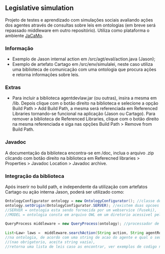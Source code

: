 ## Legislative simulation

Projeto de testes e aprendizado com simulações sociais avaliando ações dos agentes através de consultas sobre leis em ontologias (em breve será repassado middleware em outro repositório). Utiliza como plataforma o ambiente [JaCaMo](http://jacamo.sourceforge.net).


### Informação

- Exemplo de Jason internal action em /src/agt/eval/action.java (Jason);
- Exemplo de artefato Cartago em /src/env/simulalei, neste caso utiliza uma biblioteca de comunicação com uma ontologia que procura ações e retorna informações sobre leis. 

### Extras

- Para incluir a biblioteca agentdevlaw.jar (ou outras), insira a mesma em /lib. Depois clique com o botão direito na biblioteca e selecione a opção Build Path > Add Build Path, a mesma será referenciada em Referenced Libraries tornando-se funcional na aplicação (Jason ou Cartago). Para remover a biblioteca de Referenced Libraries, clique com o botão direito na mesma referenciada e siga nas opções Build Path > Remove from Build Path.

### Javadoc
A documentação da biblioteca encontra-se em /doc, inclua o arquivo .zip clicando com botão direito na biblioteca em Referecned libraries > Properties > Javadoc Location > Javadoc archive.

### Integração da biblioteca
Após inserir no build path, e independente da utilização com artefatos Cartago ou ação interna Jason, poderá ser utilizado como:
```java
OntologyConfigurator ontology = new OntologyConfigurator(); //classe de configuracao para com a ontologia
ontology.setOrigin(OntologyConfigurator.SERVER); //existem duas opcoes da origem da ontologia: 
//SERVER = ontologia esta sendo fornecida por um webservice (Fuseki), 
//MODEL = ontologia consta em arquivo OWL em um diretorio acessivel pela simulacao (ver config.properties)
		
QueryProcess middleware = new QueryProcess(ontology); //processador de consultas
		
List<Law> laws =  middleware.searchAction(String action, String agentRole); //realiza a busca de leis 
//na ontologia, de acordo com uma string de acao do agente e qual o seu papel na sociedade em simulacao 
//(nao obrigatorio, aceita string vazia), 
//retorna uma lista de leis caso as encontrar, ver exemplos de codigo neste projeto
```


